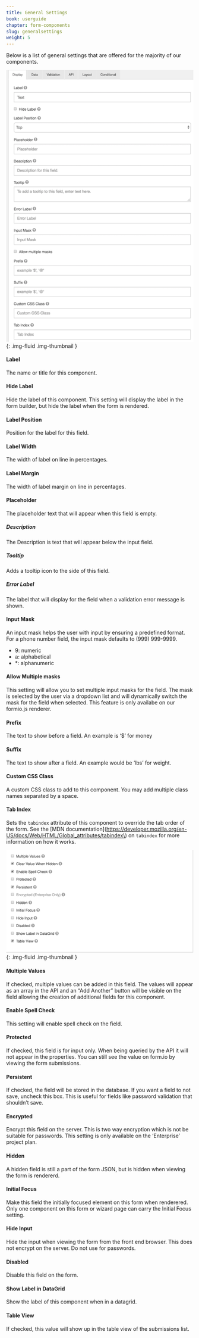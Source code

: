```yaml
---
title: General Settings
book: userguide
chapter: form-components
slug: generalsettings
weight: 5
---
```

Below is a list of general settings that are offered for the majority of our components. 

![](/assets/img/general/general1.png){: .img-fluid .img-thumbnail }

#### Label

The name or title for this component.


#### Hide Label

Hide the label of this component. This setting will display the label in the form builder, but hide the label when the form is rendered.

#### Label Position

Position for the label for this field.

#### Label Width

The width of label on line in percentages.

#### Label Margin 

The width of label margin on line in percentages.

#### Placeholder

The placeholder text that will appear when this field is empty.

##### Description

The Description is text that will appear below the input field.

##### Tooltip 

Adds a tooltip icon to the side of this field.

##### Error Label

The label that will display for the field when a validation error message is shown.

#### Input Mask

An input mask helps the user with input by ensuring a predefined format. For a phone number field, the input mask defaults to (999) 999-9999.

- 9: numeric
- a: alphabetical
- *: alphanumeric

#### Allow Multiple masks

This setting will allow you to set multiple input masks for the field. The mask is selected by the user via a dropdown list and will dynamically switch the mask for the field when selected. This feature is only availabe on our formio.js renderer.

#### Prefix 

The text to show before a field. An example is ‘$’ for money

#### Suffix 

The text to show after a field. An example would be ‘lbs’ for weight.

#### Custom CSS Class

A custom CSS class to add to this component. You may add multiple class names separated by a space.

#### Tab Index

Sets the `tabindex` attribute of this component to override the tab order of the form. See the [MDN documentation](https://developer.mozilla.org/en-US/docs/Web/HTML/Global_attributes/tabindex\) on `tabindex` for more information on how it works.

![](/assets/img/general/general2.png){: .img-fluid .img-thumbnail }

#### Multiple Values

If checked, multiple values can be added in this field. The values will appear as an array in the API and an “Add Another” button will be visible on the field allowing the creation of additional fields for this component.

#### Enable Spell Check

This setting will enable spell check on the field.

#### Protected

If checked, this field is for input only. When being queried by the API it will not appear in the properties. You can still see the value on form.io by viewing the form submissions.

#### Persistent

If checked, the field will be stored in the database. If you want a field to not save, uncheck this box. This is useful for fields like password validation that shouldn’t save.

#### Encrypted

Encrypt this field on the server. This is two way encryption which is not be suitable for passwords. This setting is only available on the ‘Enterprise’ project plan.

#### Hidden 

A hidden field is still a part of the form JSON, but is hidden when viewing the form is rendererd.

#### Initial Focus

Make this field the initially focused element on this form when renderered. Only one component on this form or wizard page can carry the Initial Focus setting. 

#### Hide Input

Hide the input when viewing the form from the front end browser. This does not encrypt on the server. Do not use for passwords.

#### Disabled

Disable this field on the form.

#### Show Label in DataGrid

Show the label of this component when in a datagrid.

#### Table View

If checked, this value will show up in the table view of the submissions list.

